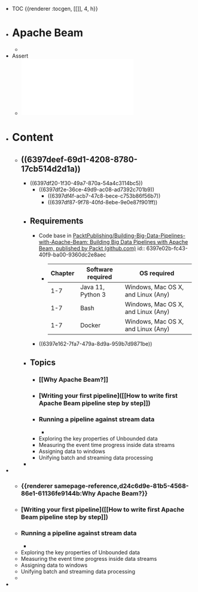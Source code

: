 - TOC {{renderer :tocgen, [[]], 4, h}}
- # Apache Beam
	-
- Assert
	- ![Building Big Data Pipelines with Apache Beam.pdf](../assets/Building_Big_Data_Pipelines_with_Apache_Beam_1674207003781_0.pdf)
- # Content
	- ## ((6397deef-69d1-4208-8780-17cb514d2d1a))
		- ((6397df20-1f30-49a7-870a-54a4c3114bc5))
			- ((6397df2e-36ce-49d9-ac08-ad7392c701b9))
				- ((6397df4f-acb7-47c8-bece-c753b86f56b7))
				- ((6397df87-9f78-40fd-8ebe-9e0e87f901ff))
		- ## Requirements
			- Code base in [PacktPublishing/Building-Big-Data-Pipelines-with-Apache-Beam: Building Big Data Pipelines with Apache Beam, published by Packt (github.com)](https://github.com/PacktPublishing/Building-Big-Data-Pipelines-with-Apache-Beam)
			  id:: 6397e02b-fc43-40f9-ba00-9360dc2e8aec
				- | Chapter | Software required | OS required |
				  | ---- | ---- | ---- |
				  | 1-7 | Java 11, Python 3 | Windows, Mac OS X, and Linux (Any) |
				  | 1-7 | Bash | Windows, Mac OS X, and Linux (Any) |
				  | 1-7 | Docker | Windows, Mac OS X, and Linux (Any) |
			- ((6397e162-7fa7-479a-8d9a-959b7d9871be))
		- ## Topics
			- ### [[Why Apache Beam?]]
			- ### [Writing your first pipeline]([[How to write first Apache Beam pipeline step by step]])
			- ### Running a pipeline against stream data
				-
			- Exploring the key properties of Unbounded data
			- Measuring the event time progress inside data streams
			- Assigning data to windows
			- Unifying batch and streaming data processing
		-
-
	- ### {{renderer samepage-reference,d24c6d9e-81b5-4568-86e1-61136fe9144b:Why Apache Beam?}}
	- ### [Writing your first pipeline]([[How to write first Apache Beam pipeline step by step]])
	- ### Running a pipeline against stream data
		-  
	- Exploring the key properties of Unbounded data
	- Measuring the event time progress inside data streams
	- Assigning data to windows
	- Unifying batch and streaming data processing
	-  
-  